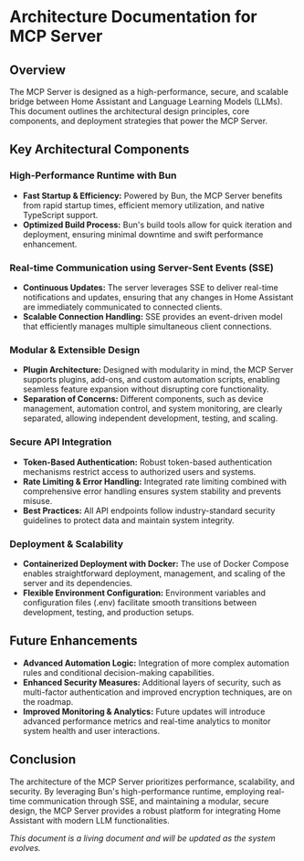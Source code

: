 # Architecture Documentation for MCP Server

## Overview

The MCP Server is designed as a high-performance, secure, and scalable bridge between Home Assistant and Language Learning Models (LLMs). This document outlines the architectural design principles, core components, and deployment strategies that power the MCP Server.

## Key Architectural Components

### High-Performance Runtime with Bun

- **Fast Startup & Efficiency:** Powered by Bun, the MCP Server benefits from rapid startup times, efficient memory utilization, and native TypeScript support.
- **Optimized Build Process:** Bun's build tools allow for quick iteration and deployment, ensuring minimal downtime and swift performance enhancement.

### Real-time Communication using Server-Sent Events (SSE)

- **Continuous Updates:** The server leverages SSE to deliver real-time notifications and updates, ensuring that any changes in Home Assistant are immediately communicated to connected clients.
- **Scalable Connection Handling:** SSE provides an event-driven model that efficiently manages multiple simultaneous client connections.

### Modular & Extensible Design

- **Plugin Architecture:** Designed with modularity in mind, the MCP Server supports plugins, add-ons, and custom automation scripts, enabling seamless feature expansion without disrupting core functionality.
- **Separation of Concerns:** Different components, such as device management, automation control, and system monitoring, are clearly separated, allowing independent development, testing, and scaling.

### Secure API Integration

- **Token-Based Authentication:** Robust token-based authentication mechanisms restrict access to authorized users and systems.
- **Rate Limiting & Error Handling:** Integrated rate limiting combined with comprehensive error handling ensures system stability and prevents misuse.
- **Best Practices:** All API endpoints follow industry-standard security guidelines to protect data and maintain system integrity.

### Deployment & Scalability

- **Containerized Deployment with Docker:** The use of Docker Compose enables straightforward deployment, management, and scaling of the server and its dependencies.
- **Flexible Environment Configuration:** Environment variables and configuration files (.env) facilitate smooth transitions between development, testing, and production setups.

## Future Enhancements

- **Advanced Automation Logic:** Integration of more complex automation rules and conditional decision-making capabilities.
- **Enhanced Security Measures:** Additional layers of security, such as multi-factor authentication and improved encryption techniques, are on the roadmap.
- **Improved Monitoring & Analytics:** Future updates will introduce advanced performance metrics and real-time analytics to monitor system health and user interactions.

## Conclusion

The architecture of the MCP Server prioritizes performance, scalability, and security. By leveraging Bun's high-performance runtime, employing real-time communication through SSE, and maintaining a modular, secure design, the MCP Server provides a robust platform for integrating Home Assistant with modern LLM functionalities.

*This document is a living document and will be updated as the system evolves.* 